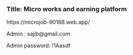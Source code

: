 
<h3>Title: Micro works and earning platform</h3>
https://microjob-90188.web.app/
<p>Admin :  sajib@gmail.com</p>
<p>Admin password:  !1Aasdf</p>

